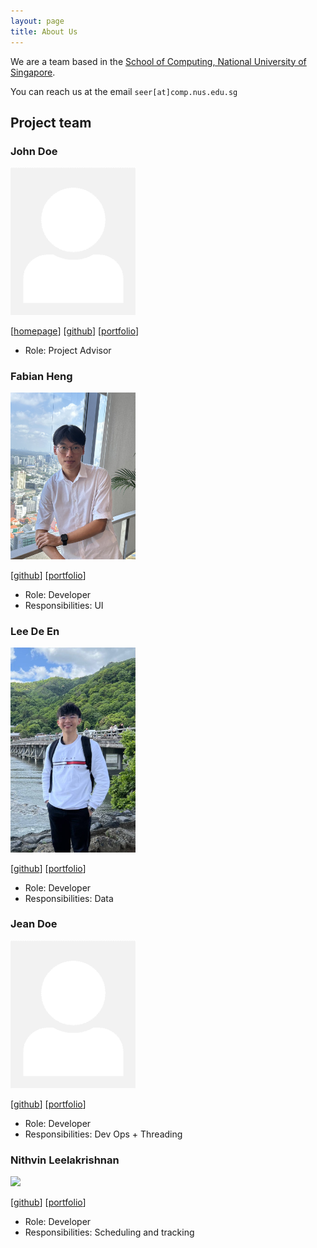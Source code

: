 ```yaml
---
layout: page
title: About Us
---
```


We are a team based in the [School of Computing, National University of Singapore](https://www.comp.nus.edu.sg).

You can reach us at the email `seer[at]comp.nus.edu.sg`

## Project team

### John Doe

<img src="images/johndoe.png" width="200px">

[[homepage](http://www.comp.nus.edu.sg/~damithch)]
[[github](https://github.com/johndoe)]
[[portfolio](team/johndoe.md)]

* Role: Project Advisor

### Fabian Heng

<img src="images/fabianheng.png" width="200px">

[[github](http://github.com/FabianHeng)]
[[portfolio](team/fabianheng.md)]

* Role: Developer
* Responsibilities: UI

### Lee De En

<img src="images/leedeen01.png" width="200px">

[[github](http://github.com/leedeen01)]
[[portfolio](team/leedeen01.md)]

* Role: Developer
* Responsibilities: Data

### Jean Doe

<img src="images/johndoe.png" width="200px">

[[github](http://github.com/johndoe)]
[[portfolio](team/johndoe.md)]

* Role: Developer
* Responsibilities: Dev Ops + Threading

### Nithvin Leelakrishnan

<img src="images/NightlyAffair.png" width="200px">

[[github](http://github.com/nightlyaffair)]
[[portfolio](team/nightlyaffair.md)]

* Role: Developer
* Responsibilities: Scheduling and tracking
